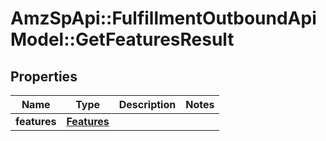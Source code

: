 # AmzSpApi::FulfillmentOutboundApiModel::GetFeaturesResult

## Properties
Name | Type | Description | Notes
------------ | ------------- | ------------- | -------------
**features** | [**Features**](Features.md) |  | 


